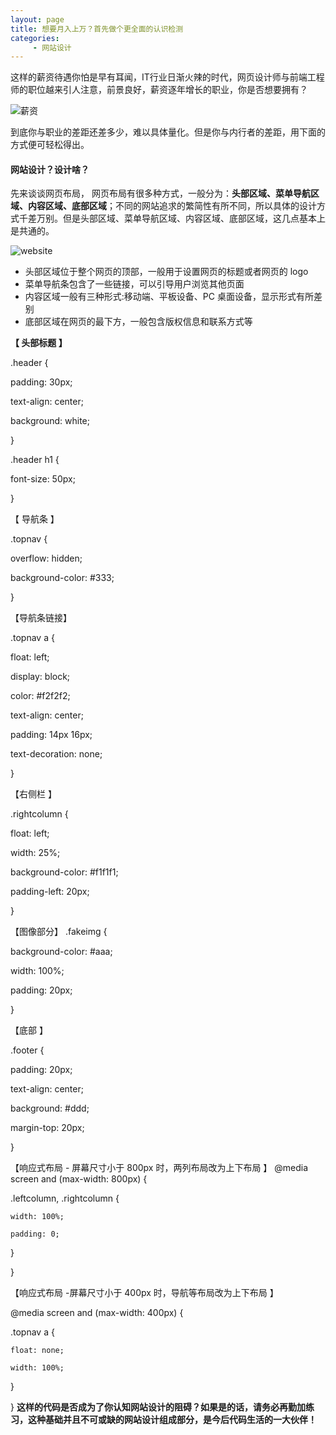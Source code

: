 ```yaml
---
layout: page
title: 想要月入上万？首先做个更全面的认识检测
categories:
     - 网站设计
---
```

这样的薪资待遇你怕是早有耳闻，IT行业日渐火辣的时代，网页设计师与前端工程师的职位越来引人注意，前景良好，薪资逐年增长的职业，你是否想要拥有？

![薪资](/CCRR/assets/images/boss直聘.PNG)

到底你与职业的差距还差多少，难以具体量化。但是你与内行者的差距，用下面的方式便可轻松得出。

#### 网站设计？设计啥？
先来谈谈网页布局，
网页布局有很多种方式，一般分为：**头部区域、菜单导航区域、内容区域、底部区域**；不同的网站追求的繁简性有所不同，所以具体的设计方式千差万别。但是头部区域、菜单导航区域、内容区域、底部区域，这几点基本上是共通的。

![website](/CCRR/assets/images/website.PNG)

- 头部区域位于整个网页的顶部，一般用于设置网页的标题或者网页的 logo
- 菜单导航条包含了一些链接，可以引导用户浏览其他页面
- 内容区域一般有三种形式:移动端、平板设备、PC 桌面设备，显示形式有所差别
- 底部区域在网页的最下方，一般包含版权信息和联系方式等

**【 头部标题 】**

.header { 
	
  padding: 30px;
  
  text-align: center;
  
  background: white;
  
}
 
.header h1 {
	
  font-size: 50px;
  
}
 
【 导航条 】

.topnav {
	
  overflow: hidden;
  
  background-color: #333;
  
}
 
【导航条链接】

.topnav a {
	
  float: left;
  
  display: block;
  
  color: #f2f2f2;
  
  text-align: center;
  
  padding: 14px 16px;
  
  text-decoration: none;
  
}
 
 
【右侧栏 】

.rightcolumn {
	
  float: left;
  
  width: 25%;
  
  background-color: #f1f1f1;
  
  padding-left: 20px;
  
}
 
【图像部分】
.fakeimg {
	
  background-color: #aaa;
  
  width: 100%;
  
  padding: 20px;
  
}

【底部 】

.footer {
	
  padding: 20px;
  
  text-align: center;
  
  background: #ddd;
  
  margin-top: 20px;
  
}
 
【响应式布局 - 屏幕尺寸小于 800px 时，两列布局改为上下布局 】
@media screen and (max-width: 800px) {
	
  .leftcolumn, .rightcolumn {   
	  
    width: 100%;
	
    padding: 0;
	
  }
  
}
 

 【响应式布局 -屏幕尺寸小于 400px 时，导航等布局改为上下布局 】
 
@media screen and (max-width: 400px) {
	
  .topnav a {
	  
    float: none;
	
    width: 100%;
	
  }
  
}
**这样的代码是否成为了你认知网站设计的阻碍？如果是的话，请务必再勤加练习，这种基础并且不可或缺的网站设计组成部分，是今后代码生活的一大伙伴！**